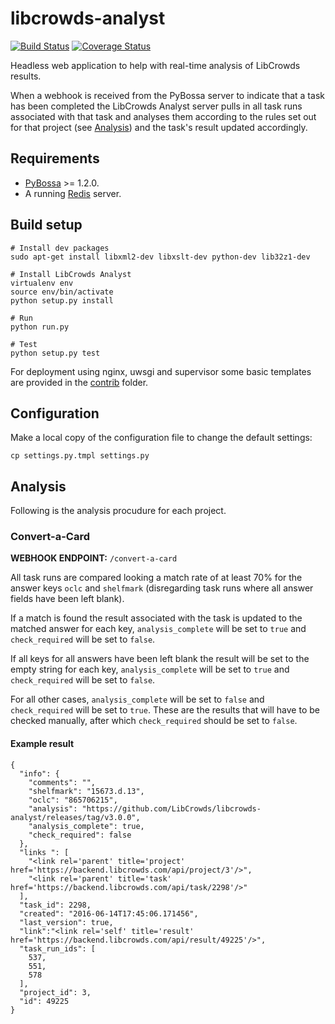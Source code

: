 # libcrowds-analyst

[![Build Status](https://travis-ci.org/alexandermendes/libcrowds-analyst.svg?branch=master)](https://travis-ci.org/alexandermendes/libcrowds-analyst)
[![Coverage Status](https://coveralls.io/repos/github/alexandermendes/libcrowds-analyst/badge.svg?branch=master)](https://coveralls.io/github/alexandermendes/libcrowds-analyst?branch=master)

Headless web application to help with real-time analysis of LibCrowds results.

When a webhook is received from the PyBossa server to indicate that a task has
been completed the LibCrowds Analyst server pulls in all task runs associated
with that task and analyses them according to the rules set out for that
project (see [Analysis](README.md#Analysis)) and the task's result updated
accordingly.


## Requirements

- [PyBossa](https://github.com/PyBossa/pybossa) >= 1.2.0.
- A running [Redis](https://github.com/antirez/redis) server.


## Build setup

```
# Install dev packages
sudo apt-get install libxml2-dev libxslt-dev python-dev lib32z1-dev

# Install LibCrowds Analyst
virtualenv env
source env/bin/activate
python setup.py install

# Run
python run.py

# Test
python setup.py test
```

For deployment using nginx, uwsgi and supervisor some basic templates are
provided in the [contrib](./contrib) folder.

## Configuration

Make a local copy of the configuration file to change the default settings:

```
cp settings.py.tmpl settings.py
```

## Analysis

Following is the analysis procudure for each project.

### Convert-a-Card

**WEBHOOK ENDPOINT:** `/convert-a-card`

All task runs are compared looking a match rate of at least 70% for the answer
keys `oclc` and `shelfmark` (disregarding task runs where all answer fields
have been left blank).

If a match is found the result associated with the task is updated to the
matched answer for each key, `analysis_complete` will be set to `true` and
`check_required` will be set to `false`.

If all keys for all answers have been left blank the result will be set to the
empty string for each key, `analysis_complete` will be set to `true` and
`check_required` will be set to `false`.

For all other cases, `analysis_complete` will be set to `false` and
`check_required` will be set to `true`. These are the results that will have to
be checked manually, after which `check_required` should be set to `false`.

#### Example result
```
{
  "info": {
    "comments": "",
    "shelfmark": "15673.d.13",
    "oclc": "865706215",
    "analysis": "https://github.com/LibCrowds/libcrowds-analyst/releases/tag/v3.0.0",
    "analysis_complete": true,
    "check_required": false
  },
  "links ": [
    "<link rel='parent' title='project' href='https://backend.libcrowds.com/api/project/3'/>",
    "<link rel='parent' title='task' href='https://backend.libcrowds.com/api/task/2298'/>"
  ],
  "task_id": 2298,
  "created": "2016-06-14T17:45:06.171456",
  "last_version": true,
  "link":"<link rel='self' title='result' href='https://backend.libcrowds.com/api/result/49225'/>",
  "task_run_ids": [
    537,
    551,
    578
  ],
  "project_id": 3,
  "id": 49225
}
```
